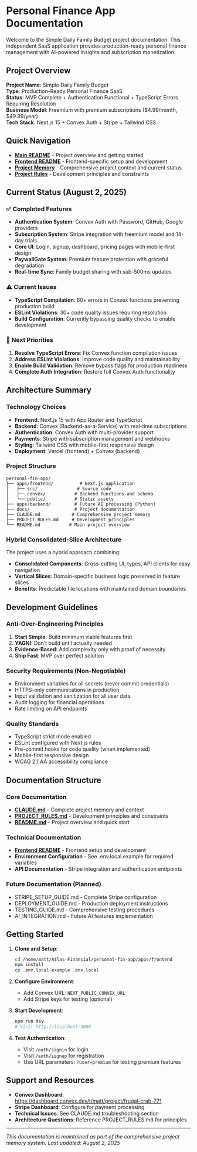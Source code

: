 # Personal Finance App Documentation

Welcome to the Simple Daily Family Budget project documentation. This independent SaaS application provides production-ready personal finance management with AI-powered insights and subscription monetization.

## Project Overview

**Project Name**: Simple Daily Family Budget  
**Type**: Production-Ready Personal Finance SaaS  
**Status**: MVP Complete + Authentication Functional + TypeScript Errors Requiring Resolution  
**Business Model**: Freemium with premium subscriptions ($4.99/month, $49.99/year)  
**Tech Stack**: Next.js 15 + Convex Auth + Stripe + Tailwind CSS  

## Quick Navigation

- **[Main README](../README.md)** - Project overview and getting started
- **[Frontend README](../apps/frontend/README.md)** - Frontend-specific setup and development
- **[Project Memory](../CLAUDE.md)** - Comprehensive project context and current status
- **[Project Rules](../PROJECT_RULES.md)** - Development principles and constraints

## Current Status (August 2, 2025)

### ✅ Completed Features
- **Authentication System**: Convex Auth with Password, GitHub, Google providers
- **Subscription System**: Stripe integration with freemium model and 14-day trials
- **Core UI**: Login, signup, dashboard, pricing pages with mobile-first design
- **PaywallGate System**: Premium feature protection with graceful degradation
- **Real-time Sync**: Family budget sharing with sub-500ms updates

### ⚠️ Current Issues
- **TypeScript Compilation**: 60+ errors in Convex functions preventing production build
- **ESLint Violations**: 30+ code quality issues requiring resolution
- **Build Configuration**: Currently bypassing quality checks to enable development

### 🎯 Next Priorities
1. **Resolve TypeScript Errors**: Fix Convex function compilation issues
2. **Address ESLint Violations**: Improve code quality and maintainability  
3. **Enable Build Validation**: Remove bypass flags for production readiness
4. **Complete Auth Integration**: Restore full Convex Auth functionality

## Architecture Summary

### Technology Choices
- **Frontend**: Next.js 15 with App Router and TypeScript
- **Backend**: Convex (Backend-as-a-Service) with real-time subscriptions
- **Authentication**: Convex Auth with multi-provider support
- **Payments**: Stripe with subscription management and webhooks
- **Styling**: Tailwind CSS with mobile-first responsive design
- **Deployment**: Vercel (frontend) + Convex (backend)

### Project Structure
```
personal-fin-app/
├── apps/frontend/          # Next.js application
│   ├── src/               # Source code
│   ├── convex/           # Backend functions and schema
│   └── public/           # Static assets
├── apps/backend/         # Future AI processing (Python)
├── docs/                 # Project documentation
├── CLAUDE.md            # Comprehensive project memory
├── PROJECT_RULES.md     # Development principles
└── README.md           # Main project overview
```

### Hybrid Consolidated-Slice Architecture
The project uses a hybrid approach combining:
- **Consolidated Components**: Cross-cutting UI, types, API clients for easy navigation
- **Vertical Slices**: Domain-specific business logic preserved in feature slices
- **Benefits**: Predictable file locations with maintained domain boundaries

## Development Guidelines

### Anti-Over-Engineering Principles
1. **Start Simple**: Build minimum viable features first
2. **YAGNI**: Don't build until actually needed
3. **Evidence-Based**: Add complexity only with proof of necessity
4. **Ship Fast**: MVP over perfect solution

### Security Requirements (Non-Negotiable)
- Environment variables for all secrets (never commit credentials)
- HTTPS-only communications in production
- Input validation and sanitization for all user data
- Audit logging for financial operations
- Rate limiting on API endpoints

### Quality Standards
- TypeScript strict mode enabled
- ESLint configured with Next.js rules
- Pre-commit hooks for code quality (when implemented)
- Mobile-first responsive design
- WCAG 2.1 AA accessibility compliance

## Documentation Structure

### Core Documentation
- **[CLAUDE.md](../CLAUDE.md)** - Complete project memory and context
- **[PROJECT_RULES.md](../PROJECT_RULES.md)** - Development principles and constraints
- **[README.md](../README.md)** - Project overview and quick start

### Technical Documentation
- **[Frontend README](../apps/frontend/README.md)** - Frontend setup and development
- **Environment Configuration** - See .env.local.example for required variables
- **API Documentation** - Stripe integration and authentication endpoints

### Future Documentation (Planned)
- STRIPE_SETUP_GUIDE.md - Complete Stripe configuration
- DEPLOYMENT_GUIDE.md - Production deployment instructions
- TESTING_GUIDE.md - Comprehensive testing procedures
- AI_INTEGRATION.md - Future AI features implementation

## Getting Started

1. **Clone and Setup**:
   ```bash
   cd /home/matt/Atlas-Financial/personal-fin-app/apps/frontend
   npm install
   cp .env.local.example .env.local
   ```

2. **Configure Environment**:
   - Add Convex URL: `NEXT_PUBLIC_CONVEX_URL`
   - Add Stripe keys for testing (optional)

3. **Start Development**:
   ```bash
   npm run dev
   # Visit http://localhost:3000
   ```

4. **Test Authentication**:
   - Visit `/auth/signin` for login
   - Visit `/auth/signup` for registration
   - Use URL parameters: `?user=premium` for testing premium features

## Support and Resources

- **Convex Dashboard**: https://dashboard.convex.dev/t/matt/project/frugal-crab-771
- **Stripe Dashboard**: Configure for payment processing
- **Technical Issues**: See CLAUDE.md troubleshooting section
- **Architecture Questions**: Reference PROJECT_RULES.md for principles

---
*This documentation is maintained as part of the comprehensive project memory system. Last updated: August 2, 2025*

